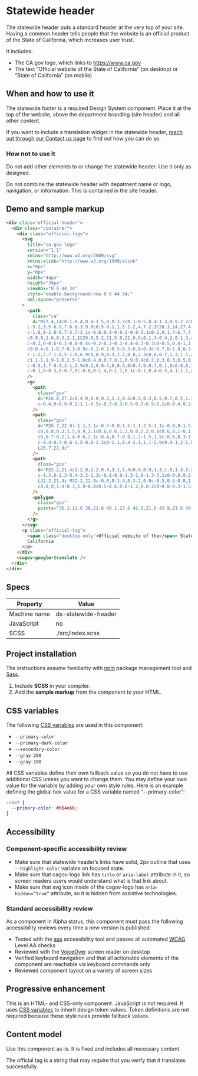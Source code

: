 # Statewide header

The statewide header puts a standard header at the very top of your site. Having a common header tells people that the website is an official product of the State of California, which increases user trust.

It includes:

- The CA.gov logo, which links to https://www.ca.gov
- The text “Official website of the State of California” (on desktop) or “State of California” (on mobile)

## When and how to use it

The statewide footer is a required Design System component. Place it at the top of the website, above the department branding (site header) and all other content.

If you want to include a translation widget in the statewide header, [reach out through our Contact us page](/contact-us) to find out how you can do so.

### How not to use it

Do not add other elements to or change the statewide header. Use it only as designed.

Do not combine the statewide header with depatment name or logo, navigation, or information. This is contained in the site header.

## Demo and sample markup

<html-preview>

```html preview
<div class="official-header">
  <div class="container">
    <div class="official-logo">
      <svg
        title="ca.gov logo"
        version="1.1"
        xmlns="http://www.w3.org/2000/svg"
        xmlns:xlink="http://www.w3.org/1999/xlink"
        x="0px"
        y="0px"
        width="44px"
        height="34px"
        viewBox="0 0 44 34"
        style="enable-background:new 0 0 44 34;"
        xml:space="preserve"
      >
        <path
          class="ca"
          d="M27.4,14c0.1-0.4,0.4-1.5,0.9-3.2c0.1-0.5,0.4-1.3,0.9-2.7c0.5-1.4,0.9-2.5,1.2-3.3c-0.9,0.6-1.8,1.4-2.7,2.3
        c-3.2,3.5-6.9,7.6-8.3,9.8c0.5-0.1,1.5-1.2,4.7-2.3C26.3,14,27.4,14,27.4,14L27.4,14z M26.9,16.2c-10.1,0-14.5,16.1-21.6,16.1
        c-1.6,0-2.8-0.7-3.7-2.1c-0.6-0.9-0.8-2-0.8-3.1c0-2.9,1.4-6.7,4.2-11.1c2.4-3.8,4.9-6.9,7.5-9.2c2.3-2,4.2-3,5.9-3
        c0.9,0,1.6,0.3,2.1,1C20.8,5.2,21,5.8,21,6.5c0,1.3-0.4,2.8-1.3,4.5c-0.8,1.5-1.7,2.8-2.9,3.9c-0.8,0.8-1.4,1.1-1.8,1.1
        c-0.3,0-0.6-0.1-0.8-0.4c-0.2-0.2-0.3-0.4-0.3-0.7c0-0.5,0.4-1,1.2-1.6c1.2-0.9,2.1-1.8,2.8-2.9c1-1.5,1.5-2.8,1.5-3.8
        c0-0.4-0.1-0.7-0.3-0.9c-0.2-0.2-0.5-0.3-0.8-0.3c-0.7,0-1.8,0.5-3.2,1.6c-1.6,1.2-3.2,2.9-5,5C8,14.8,6.3,17.4,5.2,20
        c-1.2,2.7-1.8,5-1.8,6.9c0,0.9,0.3,1.7,0.8,2.3c0.6,0.7,1.3,1.1,2.1,1.1c3.2-0.1,7.2-7.4,8.4-9.1C27,4.3,27.9,4.3,29.8,2.5
        c1.1-1,1.9-1.6,2.5-1.6c0.4,0,0.7,0.1,0.9,0.4c0.2,0.3,0.3,0.5,0.3,0.9c0,0.4-0.2,1-0.6,2c-0.7,1.7-1.3,3.5-1.9,5.4
        c-0.5,1.7-0.9,3-1,3.9c0.2,0,0.4,0,0.5,0c0.4,0,0.7,0,1,0c0.8,0,1.2,0.3,1.2,0.9c0,0.3-0.1,0.5-0.3,0.8c-0.2,0.3-0.4,0.4-0.6,0.5
        c-0.1,0-0.3,0-0.7,0c-0.8,0-1.4,0-1.7,0.1c-0.1,0.4-0.5,4.1-1.1,4.2C26.7,21.5,26.8,16.7,26.9,16.2L26.9,16.2z"
        />
        <g>
          <path
            class="gov"
            d="M16.8,27.2c0.4,0,0.8,0.2,1.1,0.5c0.3,0.3,0.5,0.7,0.5,1.1c0,0.4-0.2,0.8-0.5,1.1c-0.3,0.3-0.7,0.5-1.1,0.5
            c-0.4,0-0.8-0.2-1.1-0.5c-0.3-0.3-0.5-0.7-0.5-1.1c0-0.4,0.2-0.8,0.5-1.1C16,27.4,16.4,27.2,16.8,27.2L16.8,27.2z"
          />
          <path
            class="gov"
            d="M26.7,22.9l-1.1,1.1c-0.7-0.8-1.5-1.1-2.5-1.1c-0.8,0-1.5,0.3-2.1,0.8c-0.6,0.6-0.8,1.2-0.8,2
            c0,0.8,0.3,1.5,0.9,2.1c0.6,0.6,1.3,0.8,2.2,0.8c0.6,0,1-0.1,1.4-0.3c0.4-0.2,0.7-0.6,0.9-1.1h-2.4v-1.5h4.2l0,0.4
            c0,0.7-0.2,1.4-0.6,2.1c-0.4,0.7-0.9,1.2-1.5,1.5c-0.6,0.3-1.3,0.5-2.1,0.5c-0.9,0-1.7-0.2-2.3-0.6c-0.7-0.4-1.2-0.9-1.6-1.6
            c-0.4-0.7-0.6-1.5-0.6-2.3c0-1.1,0.4-2.1,1.1-2.9c0.9-1,2-1.5,3.4-1.5c0.7,0,1.4,0.1,2.1,0.4C25.7,22,26.2,22.4,26.7,22.9
            L26.7,22.9z"
          />
          <path
            class="gov"
            d="M32.2,21.4c1.2,0,2.2,0.4,3.1,1.3c0.9,0.9,1.3,1.9,1.3,3.2c0,1.2-0.4,2.3-1.3,3.1c-0.8,0.9-1.9,1.3-3.1,1.3
            c-1.3,0-2.3-0.4-3.2-1.3c-0.8-0.9-1.3-1.9-1.3-3.1c0-0.8,0.2-1.5,0.6-2.2c0.4-0.7,0.9-1.2,1.6-1.6C30.7,21.5,31.4,21.4,32.2,21.4
            L32.2,21.4z M32.2,22.9c-0.8,0-1.4,0.3-2,0.8c-0.5,0.5-0.8,1.2-0.8,2.1c0,0.9,0.3,1.7,1,2.2c0.5,0.4,1.1,0.6,1.8,0.6
            c0.8,0,1.4-0.3,1.9-0.8c0.5-0.6,0.8-1.2,0.8-2c0-0.8-0.3-1.5-0.8-2C33.6,23.2,33,22.9,32.2,22.9L32.2,22.9z"
          />
          <polygon
            class="gov"
            points="36.3,21.6 38,21.6 40.1,27.6 42.2,21.6 43.9,21.6 40.8,30 39.3,30 36.3,21.6 	"
          />
        </g>
      </svg>
      <p class="official-tag">
        <span class="desktop-only">Official website of the</span> State of
        California
      </p>
    </div>
    <cagov-google-translate />
  </div>
</div>
```

</html-preview>

## Specs

| Property     | Value               |
| ------------ | ------------------- |
| Machine name | ds-statewide-header |
| JavaScript   | no                  |
| SCSS         | ./src/index.scss    |

## Project installation

The instructions assume familiarity with [npm](https://npmjs.com) package management tool and [Sass](https://sass-lang.com/).

1. Include **SCSS** in your compiler.
2. Add the **sample markup** from the component to your HTML.

## CSS variables

The following [CSS variables](https://developer.mozilla.org/en-US/docs/Web/CSS/Using_CSS_custom_properties) are used in this component:

- `--primary-color`
- `--primary-dark-color`
- `--secondary-color`
- `--gray-200`
- `--gray-100`

All CSS variables define their own fallback value so you do not have to use additional CSS unless you want to change them. You may define your own value for the variable by adding your own style rules. Here is an example defining the global hex value for a CSS variable named “--primary-color”:

```css
:root {
  --primary-color: #064e66;
}
```

## Accessibility

### Component-specific accessibility review

- Make sure that statewide header’s links have solid, 2px outline that uses `—-highlight-color` variable on focused state.
- Make sure that cagov-logo link has `title` or `aria-label` attribute in it, so screen readers users would understand what is that link about.
- Make sure that svg icon inside of the cagov-logo has `aria-hidden=”true”` attribute, so it is hidden from assistive technologies.

### Standard accessibility review

As a component in Alpha status, this component must pass the following accessibility reviews every time a new version is published:

- Tested with the [axe](https://www.deque.com/axe/) accessibility tool and passes all automated [WCAG](https://www.w3.org/TR/WCAG21/) Level AA checks
- Reviewed with the [VoiceOver](https://www.apple.com/voiceover/info/guide/_1121.html) screen reader on desktop
- Verified keyboard navigation and that all actionable elements of the component are reachable via keyboard commands only
- Reviewed component layout on a variety of screen sizes

## Progressive enhancement

This is an HTML- and CSS-only component. JavaScript is not required. It uses [CSS variables](<https://developer.mozilla.org/en-US/docs/Web/CSS/var()#syntax>) to inherit design token values. Token definitions are not required because these style rules provide fallback values.

## Content model

Use this component as-is. It is fixed and includes all necessary content.

The official tag is a string that may require that you verify that it translates successfully.
